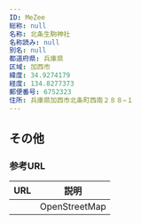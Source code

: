 ```yaml
---
ID: MeZee
総称: null
名称: 北条生駒神社
名称読み: null
別名: null
都道府県: 兵庫県
区域: 加西市
緯度: 34.9274179
経度: 134.8277373
郵便番号: 6752323
住所: 兵庫県加西市北条町西南２８８−１
---
```


## その他

### 参考URL

| URL | 説明          |
| --- | ------------- |
|     | OpenStreetMap |
